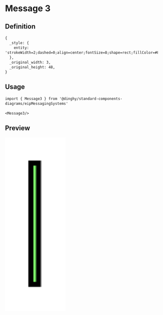 # Message 3

## Definition

```
{
  _style: { 
    entity: 'strokeWidth=2;dashed=0;align=center;fontSize=8;shape=rect;fillColor=#80FF6C;strokeColor=#000000;fontStyle=1;html=1;whiteSpace=wrap;',
  },
  _original_width: 3,
  _original_height: 48,
}
```

## Usage

```
import { Message3 } from '@dinghy/standard-components-diagrams/eipMessagingSystems'

<Message3/>
```

## Preview

<img src="./message-3.png" width="200"/>

